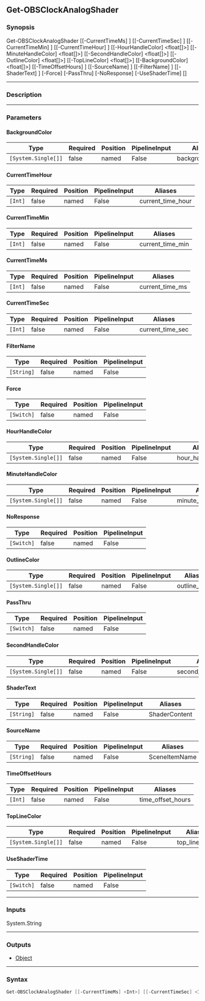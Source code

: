 Get-OBSClockAnalogShader
------------------------

### Synopsis
Get-OBSClockAnalogShader [[-CurrentTimeMs] <int>] [[-CurrentTimeSec] <int>] [[-CurrentTimeMin] <int>] [[-CurrentTimeHour] <int>] [[-HourHandleColor] <float[]>] [[-MinuteHandleColor] <float[]>] [[-SecondHandleColor] <float[]>] [[-OutlineColor] <float[]>] [[-TopLineColor] <float[]>] [[-BackgroundColor] <float[]>] [[-TimeOffsetHours] <int>] [[-SourceName] <string>] [[-FilterName] <string>] [[-ShaderText] <string>] [-Force] [-PassThru] [-NoResponse] [-UseShaderTime] [<CommonParameters>]

---

### Description

---

### Parameters
#### **BackgroundColor**

|Type               |Required|Position|PipelineInput|Aliases         |
|-------------------|--------|--------|-------------|----------------|
|`[System.Single[]]`|false   |named   |False        |background_color|

#### **CurrentTimeHour**

|Type   |Required|Position|PipelineInput|Aliases          |
|-------|--------|--------|-------------|-----------------|
|`[Int]`|false   |named   |False        |current_time_hour|

#### **CurrentTimeMin**

|Type   |Required|Position|PipelineInput|Aliases         |
|-------|--------|--------|-------------|----------------|
|`[Int]`|false   |named   |False        |current_time_min|

#### **CurrentTimeMs**

|Type   |Required|Position|PipelineInput|Aliases        |
|-------|--------|--------|-------------|---------------|
|`[Int]`|false   |named   |False        |current_time_ms|

#### **CurrentTimeSec**

|Type   |Required|Position|PipelineInput|Aliases         |
|-------|--------|--------|-------------|----------------|
|`[Int]`|false   |named   |False        |current_time_sec|

#### **FilterName**

|Type      |Required|Position|PipelineInput|
|----------|--------|--------|-------------|
|`[String]`|false   |named   |False        |

#### **Force**

|Type      |Required|Position|PipelineInput|
|----------|--------|--------|-------------|
|`[Switch]`|false   |named   |False        |

#### **HourHandleColor**

|Type               |Required|Position|PipelineInput|Aliases          |
|-------------------|--------|--------|-------------|-----------------|
|`[System.Single[]]`|false   |named   |False        |hour_handle_color|

#### **MinuteHandleColor**

|Type               |Required|Position|PipelineInput|Aliases            |
|-------------------|--------|--------|-------------|-------------------|
|`[System.Single[]]`|false   |named   |False        |minute_handle_color|

#### **NoResponse**

|Type      |Required|Position|PipelineInput|
|----------|--------|--------|-------------|
|`[Switch]`|false   |named   |False        |

#### **OutlineColor**

|Type               |Required|Position|PipelineInput|Aliases      |
|-------------------|--------|--------|-------------|-------------|
|`[System.Single[]]`|false   |named   |False        |outline_color|

#### **PassThru**

|Type      |Required|Position|PipelineInput|
|----------|--------|--------|-------------|
|`[Switch]`|false   |named   |False        |

#### **SecondHandleColor**

|Type               |Required|Position|PipelineInput|Aliases            |
|-------------------|--------|--------|-------------|-------------------|
|`[System.Single[]]`|false   |named   |False        |second_handle_color|

#### **ShaderText**

|Type      |Required|Position|PipelineInput|Aliases      |
|----------|--------|--------|-------------|-------------|
|`[String]`|false   |named   |False        |ShaderContent|

#### **SourceName**

|Type      |Required|Position|PipelineInput|Aliases      |
|----------|--------|--------|-------------|-------------|
|`[String]`|false   |named   |False        |SceneItemName|

#### **TimeOffsetHours**

|Type   |Required|Position|PipelineInput|Aliases          |
|-------|--------|--------|-------------|-----------------|
|`[Int]`|false   |named   |False        |time_offset_hours|

#### **TopLineColor**

|Type               |Required|Position|PipelineInput|Aliases       |
|-------------------|--------|--------|-------------|--------------|
|`[System.Single[]]`|false   |named   |False        |top_line_color|

#### **UseShaderTime**

|Type      |Required|Position|PipelineInput|
|----------|--------|--------|-------------|
|`[Switch]`|false   |named   |False        |

---

### Inputs
System.String

---

### Outputs
* [Object](https://learn.microsoft.com/en-us/dotnet/api/System.Object)

---

### Syntax
```PowerShell
Get-OBSClockAnalogShader [[-CurrentTimeMs] <Int>] [[-CurrentTimeSec] <Int>] [[-CurrentTimeMin] <Int>] [[-CurrentTimeHour] <Int>] [[-HourHandleColor] <System.Single[]>] [[-MinuteHandleColor] <System.Single[]>] [[-SecondHandleColor] <System.Single[]>] [[-OutlineColor] <System.Single[]>] [[-TopLineColor] <System.Single[]>] [[-BackgroundColor] <System.Single[]>] [[-TimeOffsetHours] <Int>] [[-SourceName] <String>] [[-FilterName] <String>] [[-ShaderText] <String>] [-Force <Switch>] [-PassThru <Switch>] [-NoResponse <Switch>] [-UseShaderTime <Switch>] [<CommonParameters>]
```

